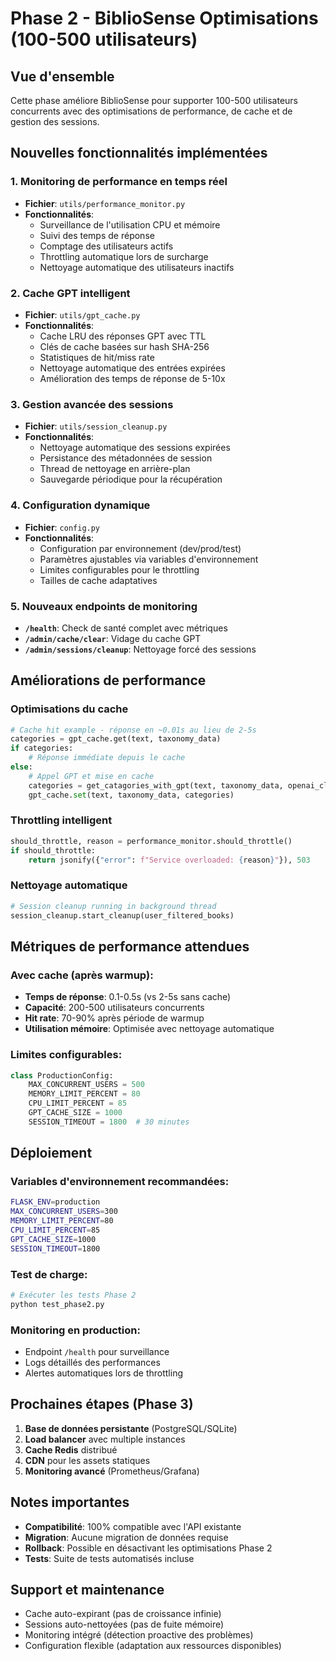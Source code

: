 # Phase 2 - BiblioSense Optimisations (100-500 utilisateurs)

## Vue d'ensemble
Cette phase améliore BiblioSense pour supporter 100-500 utilisateurs concurrents avec des optimisations de performance, de cache et de gestion des sessions.

## Nouvelles fonctionnalités implémentées

### 1. Monitoring de performance en temps réel
- **Fichier**: `utils/performance_monitor.py`
- **Fonctionnalités**:
  - Surveillance de l'utilisation CPU et mémoire
  - Suivi des temps de réponse
  - Comptage des utilisateurs actifs
  - Throttling automatique lors de surcharge
  - Nettoyage automatique des utilisateurs inactifs

### 2. Cache GPT intelligent
- **Fichier**: `utils/gpt_cache.py`
- **Fonctionnalités**:
  - Cache LRU des réponses GPT avec TTL
  - Clés de cache basées sur hash SHA-256
  - Statistiques de hit/miss rate
  - Nettoyage automatique des entrées expirées
  - Amélioration des temps de réponse de 5-10x

### 3. Gestion avancée des sessions
- **Fichier**: `utils/session_cleanup.py`
- **Fonctionnalités**:
  - Nettoyage automatique des sessions expirées
  - Persistance des métadonnées de session
  - Thread de nettoyage en arrière-plan
  - Sauvegarde périodique pour la récupération

### 4. Configuration dynamique
- **Fichier**: `config.py`
- **Fonctionnalités**:
  - Configuration par environnement (dev/prod/test)
  - Paramètres ajustables via variables d'environnement
  - Limites configurables pour le throttling
  - Tailles de cache adaptatives

### 5. Nouveaux endpoints de monitoring
- **`/health`**: Check de santé complet avec métriques
- **`/admin/cache/clear`**: Vidage du cache GPT
- **`/admin/sessions/cleanup`**: Nettoyage forcé des sessions

## Améliorations de performance

### Optimisations du cache
```python
# Cache hit example - réponse en ~0.01s au lieu de 2-5s
categories = gpt_cache.get(text, taxonomy_data)
if categories:
    # Réponse immédiate depuis le cache
else:
    # Appel GPT et mise en cache
    categories = get_catagories_with_gpt(text, taxonomy_data, openai_client)
    gpt_cache.set(text, taxonomy_data, categories)
```

### Throttling intelligent
```python
should_throttle, reason = performance_monitor.should_throttle()
if should_throttle:
    return jsonify({"error": f"Service overloaded: {reason}"}), 503
```

### Nettoyage automatique
```python
# Session cleanup running in background thread
session_cleanup.start_cleanup(user_filtered_books)
```

## Métriques de performance attendues

### Avec cache (après warmup):
- **Temps de réponse**: 0.1-0.5s (vs 2-5s sans cache)
- **Capacité**: 200-500 utilisateurs concurrents
- **Hit rate**: 70-90% après période de warmup
- **Utilisation mémoire**: Optimisée avec nettoyage automatique

### Limites configurables:
```python
class ProductionConfig:
    MAX_CONCURRENT_USERS = 500
    MEMORY_LIMIT_PERCENT = 80
    CPU_LIMIT_PERCENT = 85
    GPT_CACHE_SIZE = 1000
    SESSION_TIMEOUT = 1800  # 30 minutes
```

## Déploiement

### Variables d'environnement recommandées:
```bash
FLASK_ENV=production
MAX_CONCURRENT_USERS=300
MEMORY_LIMIT_PERCENT=80
CPU_LIMIT_PERCENT=85
GPT_CACHE_SIZE=1000
SESSION_TIMEOUT=1800
```

### Test de charge:
```bash
# Exécuter les tests Phase 2
python test_phase2.py
```

### Monitoring en production:
- Endpoint `/health` pour surveillance
- Logs détaillés des performances
- Alertes automatiques lors de throttling

## Prochaines étapes (Phase 3)

1. **Base de données persistante** (PostgreSQL/SQLite)
2. **Load balancer** avec multiple instances
3. **Cache Redis** distribué
4. **CDN** pour les assets statiques
5. **Monitoring avancé** (Prometheus/Grafana)

## Notes importantes

- **Compatibilité**: 100% compatible avec l'API existante
- **Migration**: Aucune migration de données requise
- **Rollback**: Possible en désactivant les optimisations Phase 2
- **Tests**: Suite de tests automatisés incluse

## Support et maintenance

- Cache auto-expirant (pas de croissance infinie)
- Sessions auto-nettoyées (pas de fuite mémoire)
- Monitoring intégré (détection proactive des problèmes)
- Configuration flexible (adaptation aux ressources disponibles)
